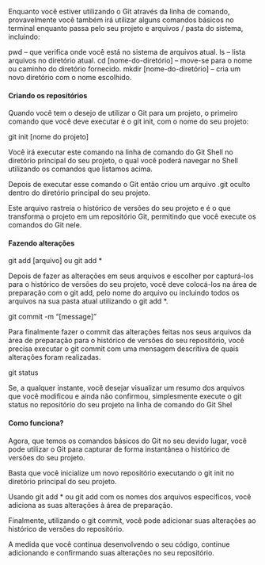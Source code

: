 Enquanto você estiver utilizando o Git através da linha de comando, provavelmente você também irá utilizar alguns comandos básicos no terminal enquanto passa pelo seu projeto e arquivos / pasta do sistema, incluindo:

pwd – que verifica onde você está no sistema de arquivos atual.
ls – lista arquivos no diretório atual.
cd [nome-do-diretório] – move-se para o nome ou caminho do diretório fornecido.
mkdir [nome-do-diretório] – cria um novo diretório com o nome escolhido.

#### Criando os repositórios
Quando você tem o desejo de utilizar o Git para um projeto, o primeiro comando que você deve executar é o git init, com o nome do seu projeto:

git init [nome do projeto]

Você irá executar este comando na linha de comando do Git Shell no diretório principal do seu projeto, o qual você poderá navegar no Shell utilizando os comandos que listamos acima.

Depois de executar esse comando o Git então criou um arquivo .git oculto dentro do diretório principal do seu projeto.

Este arquivo rastreia o histórico de versões do seu projeto e é o que transforma o projeto em um repositório Git, permitindo que você execute os comandos do Git nele.

#### Fazendo alterações

git add [arquivo] ou git add *

Depois de fazer as alterações em seus arquivos e escolher por capturá-los para o histórico de versões do seu projeto, você deve colocá-los na área de preparação com o git add, pelo nome do arquivo ou incluindo todos os arquivos na sua pasta atual utilizando o git add *.

git commit -m “[message]”

Para finalmente fazer o commit das alterações feitas nos seus arquivos da área de preparação para o histórico de versões do seu repositório, você precisa executar o git commit com uma mensagem descritiva de quais alterações foram realizadas.

git status

Se, a qualquer instante, você desejar visualizar um resumo dos arquivos que você modificou e ainda não confirmou, simplesmente execute o git status no repositório do seu projeto na linha de comando do Git Shel

#### Como funciona?

Agora, que temos os comandos básicos do Git no seu devido lugar, você pode utilizar o Git para capturar de forma instantânea o histórico de versões do seu projeto.

Basta que você inicialize um novo repositório executando o git init no diretório principal do seu projeto.

Usando git add * ou git add com os nomes dos arquivos específicos, você adiciona as suas alterações à área de preparação.

Finalmente, utilizando o git commit, você pode adicionar suas alterações ao histórico de versões do repositório.

A medida que você continua desenvolvendo o seu código, continue adicionando e confirmando suas alterações no seu repositório.